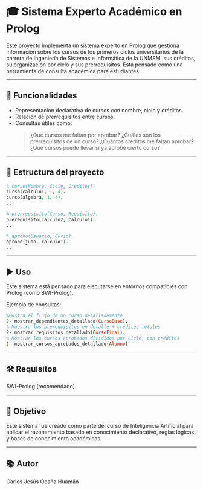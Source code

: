 # 🎓 Sistema Experto Académico en Prolog
Este proyecto implementa un sistema experto en Prolog que gestiona información sobre los cursos de los primeros ciclos universitarios de la carrera de Ingeniería de Sistemas e Informática de la UNMSM, sus créditos, su organización por ciclo y sus prerrequisitos. Está pensado como una herramienta de consulta académica para estudiantes.

---

## 🧠 Funcionalidades
- Representación declarativa de cursos con nombre, ciclo y créditos.
- Relación de prerrequisitos entre cursos.
- Consultas útiles como:
  > ¿Qué cursos me faltan por aprobar?
  > ¿Cuáles son los prerrequisitos de un curso?
  > ¿Cuántos créditos me faltan aprobar?
  > ¿Qué cursos puedo llevar si ya aprobé cierto curso?

---

## 📁 Estructura del proyecto
   ```prolog
  % curso(Nombre, Ciclo, Créditos).
  curso(calculo1, 1, 4).
  curso(algebra, 1, 4).
  ...
  
  % prerrequisito(Curso, Requisito).
  prerequisito(calculo2, calculo1).
  ...
  
  % aprobo(Usuario, Curso).
  aprobo(juan, calculo1).
  ...

```
---

## ▶️ Uso
Este sistema está pensado para ejecutarse en entornos compatibles con Prolog (como SWI-Prolog).

Ejemplo de consultas:
  ```prolog
  %Mustra el flujo de un curso detalladamente
  ?- mostrar_dependientes_detallado(CursoBase).
  % Muestra los prerequisitos en detalle + créditos totales
  ?- mostrar_requisitos_detallado(CursoFinal).
  % Mostrar los cursos aprobados divididos por ciclo, con créditos
  ?- mostrar_cursos_aprobados_detallado(Alumno)
  ```
---

## 🛠️ Requisitos
SWI-Prolog (recomendado)

---

## 🎯 Objetivo
Este sistema fue creado como parte del curso de Inteligencia Artificial para aplicar el razonamiento basado en conocimiento declarativo, reglas lógicas y bases de conocimiento académicas.

---

## 📚 Autor
Carlos Jesús Ocaña Huamán

